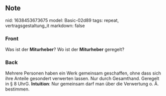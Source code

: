 ## Note
nid: 1638453673675
model: Basic-02d89
tags: repeat, vertragsgestaltung_it
markdown: false

### Front
Was ist der <b>Miturheber</b>? Wo ist der <b>Miturheber</b>
geregelt?

### Back
Mehrere Personen haben ein Werk gemeinsam geschaffen, ohne dass
sich ihre Anteile gesondert verwerten lassen. Nur durch Gesamthand.
Geregelt in § 8 UhrG. <b>Intuition</b>: Nur gemeinsam darf man über
die Verwertung o. Ä. bestimmen.
